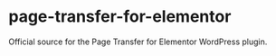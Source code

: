 # page-transfer-for-elementor
Official source for the Page Transfer for Elementor WordPress plugin.
